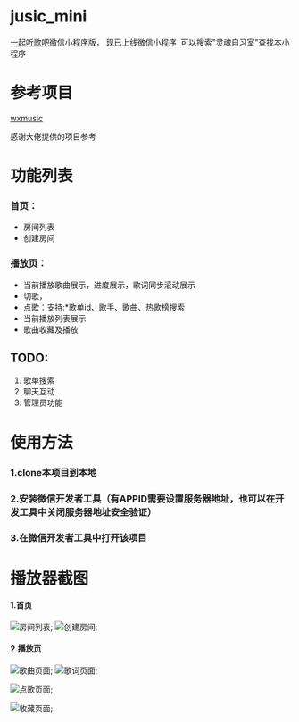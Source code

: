 # jusic_mini
[一起听歌吧]("https://github.com/JumpAlang/Jusic-Serve-Houses")微信小程序版， 现已上线微信小程序  可以搜索"灵魂自习室"查找本小程序

# 参考项目

[wxmusic](https://github.com/JumpAlang/jusic_mini)

感谢大佬提供的项目参考



# 功能列表
### 首页：

* 房间列表
* 创建房间

### 播放页： 

* 当前播放歌曲展示，进度展示，歌词同步滚动展示
* 切歌，
* 点歌：支持:*歌单id、歌手、歌曲、热歌榜搜索
* 当前播放列表展示
* 歌曲收藏及播放

## TODO:

1. 歌单搜索
2. 聊天互动
3. 管理员功能



# 使用方法

### 1.clone本项目到本地 ###
### 2.安装微信开发者工具（有APPID需要设置服务器地址，也可以在开发工具中关闭服务器地址安全验证） ###
### 3.在微信开发者工具中打开该项目 ###

# 播放器截图
#### 1.首页
![房间列表](https://github.com/JumpAlang/jusic_mini/blob/main/static/screenshot/houselist.jpg);
![创建房间](https://github.com/JumpAlang/jusic_mini/blob/main/static/screenshot/createhouse.jpg);

#### 2.播放页
![歌曲页面](https://github.com/JumpAlang/jusic_mini/blob/main/static/screenshot/player.jpg);
![歌词页面](https://github.com/JumpAlang/jusic_mini/blob/main/static/screenshot/lyric.jpg);

![点歌页面](https://github.com/JumpAlang/jusic_mini/blob/main/static/screenshot/search.jpg);

![收藏页面](https://github.com/JumpAlang/jusic_mini/blob/main/static/screenshot/collect.jpg);

